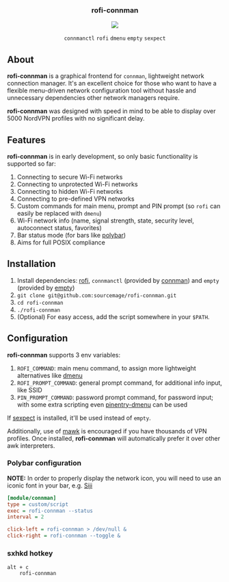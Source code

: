 <div align="center">
<h3>rofi-connman</h3>
<a href="https://github.com/sourcemage/rofi-connman/raw/master/.meta/demo.mp4">
<img src="https://github.com/sourcemage/rofi-connman/raw/master/.meta/prev.gif">
</a>

`connmanctl` `rofi` `dmenu` `empty` `sexpect`

</div>

## About

**rofi-connman** is a graphical frontend for `connman`, lightweight network connection manager. It's an excellent choice for those who want to have a flexible menu-driven network configuration tool without hassle and unnecessary dependencies other network managers require.

**rofi-connman** was designed with speed in mind to be able to display over 5000 NordVPN profiles with no significant delay.

## Features

**rofi-connman** is in early development, so only basic functionality is supported so far:

1. Connecting to secure Wi-Fi networks
1. Connecting to unprotected Wi-Fi networks
1. Connecting to hidden Wi-Fi networks
1. Connecting to pre-defined VPN networks
1. Custom commands for main menu, prompt and PIN prompt (so `rofi` can easily be replaced with `dmenu`)
1. Wi-Fi network info (name, signal strength, state, security level, autoconnect status, favorites)
1. Bar status mode (for bars like [polybar](https://github.com/polybar/polybar))
1. Aims for full POSIX compliance

## Installation

1. Install dependencies: [rofi](https://github.com/davatorium/rofi), `connmanctl` (provided by [connman](https://www.kernel.org/pub/linux/network/connman/)) and `empty` (provided by [empty](http://empty.sourceforge.net/))
1. `git clone git@github.com:sourcemage/rofi-connman.git`
1. `cd rofi-connman`
1. `./rofi-connman`
1. (Optional) For easy access, add the script somewhere in your `$PATH`.

## Configuration

**rofi-connman** supports 3 env variables:

1. `ROFI_COMMAND`: main menu command, to assign more lightweight alternatives like [dmenu](https://tools.suckless.org/dmenu/)
1. `ROFI_PROMPT_COMMAND`: general prompt command, for additional info input, like SSID
1. `PIN_PROMPT_COMMAND`: password prompt command, for password input; with some extra scripting even [pinentry-dmenu](https://github.com/ritze/pinentry-dmenu) can be used

If [sexpect](https://github.com/clarkwang/sexpect) is installed, it'll be used instead of `empty`.

Additionally, use of [mawk](https://invisible-island.net/mawk/) is encouraged if you have thousands of VPN profiles. Once installed, **rofi-connman** will automatically prefer it over other awk interpreters.

### Polybar configuration

**NOTE:** In order to properly display the network icon, you will need to use an iconic font in your bar, e.g. [Siji](https://github.com/stark/siji)

```ini
[module/connman]
type = custom/script
exec = rofi-connman --status
interval = 2

click-left = rofi-connman > /dev/null &
click-right = rofi-connman --toggle &
```

### sxhkd hotkey

```text
alt + c
	rofi-connman
```
